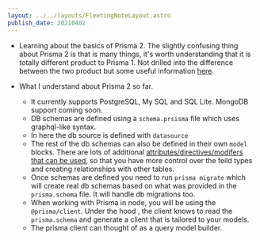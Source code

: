 ```yaml
---
layout: ../../layouts/FleetingNoteLayout.astro
publish_date: 20210402
---
```


- Learning about the basics of Prisma 2. The slightly confusing thing about Prisma 2 is that is many things, it's worth understanding that it is totally different product to Prisma 1. Not drilled into the difference between the two product but some useful information [here](https://www.prisma.io/docs/guides/upgrade-guides/upgrade-from-prisma-1/how-to-upgrade).

- What I understand about Prisma 2 so far.
  - It currently supports PostgreSQL, My SQL and SQL Lite. MongoDB support coming soon.
  - DB schemas are defined using a `schema.prsisma` file which uses graphql-like syntax.
  - In here the db source is defined with `datasource`
  - The rest of the db schemas can also be defined in their own `model` blocks. There are lots of additional [attributes/directives/modifers that can be used](https://www.prisma.io/docs/reference/api-reference/prisma-schema-reference/), so that you have more control over the feild types and creating relationships with other tables.
  - Once schemas are defined you need to run `prisma migrate` which will create real db schemas based on what was provided in the `prisma.schema` file. It will handle db migrations too.
  - When working with Prisma in node, you will be using the `@prisma/client`. Under the hood , the client knows to read the `prisma.schema` and generate a client that is tailored to your models.
  - The prisma client can thought of as a query model builder.
